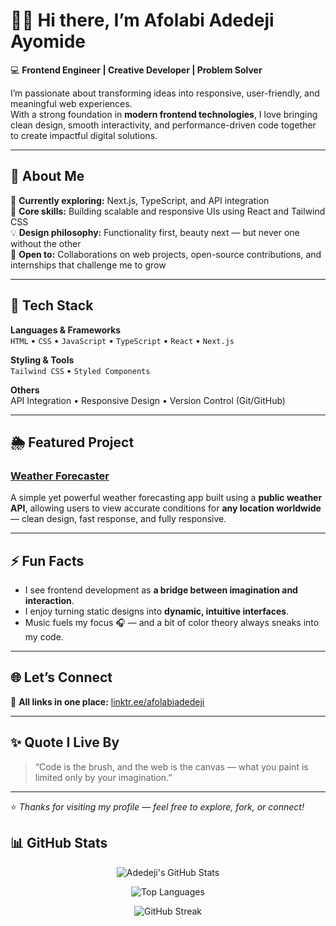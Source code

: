 # 👋🏽 Hi there, I’m Afolabi Adedeji Ayomide  

💻 **Frontend Engineer | Creative Developer | Problem Solver**

I’m passionate about transforming ideas into responsive, user-friendly, and meaningful web experiences.  
With a strong foundation in **modern frontend technologies**, I love bringing clean design, smooth interactivity, and performance-driven code together to create impactful digital solutions.

---

## 🚀 About Me  

🌱 **Currently exploring:** Next.js, TypeScript, and API integration  
🧠 **Core skills:** Building scalable and responsive UIs using React and Tailwind CSS  
💡 **Design philosophy:** Functionality first, beauty next — but never one without the other  
🤝 **Open to:** Collaborations on web projects, open-source contributions, and internships that challenge me to grow  

---

## 🧰 Tech Stack  

**Languages & Frameworks**  
`HTML` • `CSS` • `JavaScript` • `TypeScript` • `React` • `Next.js`  

**Styling & Tools**  
`Tailwind CSS` • `Styled Components`  

**Others**  
API Integration • Responsive Design • Version Control (Git/GitHub)

---

## 🌦️ Featured Project  

### [Weather Forecaster](#)  
A simple yet powerful weather forecasting app built using a **public weather API**, allowing users to view accurate conditions for **any location worldwide** — clean design, fast response, and fully responsive.  

---

## ⚡ Fun Facts  

- I see frontend development as **a bridge between imagination and interaction**.  
- I enjoy turning static designs into **dynamic, intuitive interfaces**.  
- Music fuels my focus 🎧 — and a bit of color theory always sneaks into my code.  

---

## 🌐 Let’s Connect  

🔗 **All links in one place:** [linktr.ee/afolabiadedeji](https://linktr.ee/afolabiadedeji)

---

## ✨ Quote I Live By  

> “Code is the brush, and the web is the canvas — what you paint is limited only by your imagination.”  

---

⭐️ _Thanks for visiting my profile — feel free to explore, fork, or connect!_  

## 📊 GitHub Stats

<div align="center">

![Adedeji's GitHub Stats](https://github-readme-stats.vercel.app/api?username=YOUR_USERNAME&show_icons=true&theme=tokyonight&count_private=true&hide_border=true)

![Top Languages](https://github-readme-stats.vercel.app/api/top-langs/?username=YOUR_USERNAME&layout=compact&theme=tokyonight&hide_border=true)

![GitHub Streak](https://streak-stats.demolab.com?user=YOUR_USERNAME&theme=tokyonight&hide_border=true)

</div>

